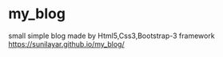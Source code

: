 # my_blog
small simple blog made by Html5,Css3,Bootstrap-3 framework
https://sunilayar.github.io/my_blog/
